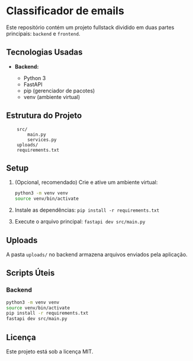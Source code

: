 # Classificador de emails

Este repositório contém um projeto fullstack dividido em duas partes principais: `backend` e `frontend`.

## Tecnologias Usadas

- **Backend:**

  - Python 3
  - FastAPI
  - pip (gerenciador de pacotes)
  - venv (ambiente virtual)

## Estrutura do Projeto

```
    src/
        main.py
        services.py
    uploads/
    requirements.txt

```

## Setup

1. (Opcional, recomendado) Crie e ative um ambiente virtual:

   ```bash
   python3 -m venv venv
   source venv/bin/activate
   ```

2. Instale as dependências: `pip install -r requirements.txt`
3. Execute o arquivo principal: `fastapi dev src/main.py`

## Uploads

A pasta `uploads/` no backend armazena arquivos enviados pela aplicação.

## Scripts Úteis

### Backend

```bash
python3 -m venv venv
source venv/bin/activate
pip install -r requirements.txt
fastapi dev src/main.py
```

## Licença

Este projeto está sob a licença MIT.
